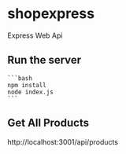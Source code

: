 # shopexpress

Express Web Api

## Run the server

    ```bash
    npm install
    node index.js
    ```

## Get All Products

http://localhost:3001/api/products

```

```

